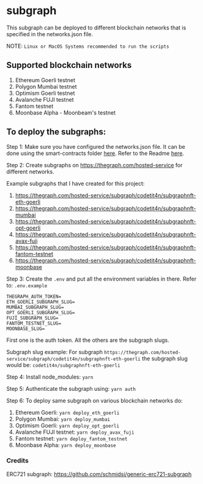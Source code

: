 # subgraph
This subgraph can be deployed to different blockchain networks that is specified in the networks.json file.

NOTE: `Linux or MacOS Systems recommended to run the scripts`

## Supported blockchain networks
1. Ethereum Goerli testnet
2. Polygon Mumbai testnet
3. Optimism Goerli testnet
4. Avalanche FUJI testnet
5. Fantom testnet
6. Moonbase Alpha - Moonbeam's testnet

## To deploy the subgraphs:
Step 1: Make sure you have configured the networks.json file. It can be done using the smart-contracts folder <a href="/smart-contracts">here</a>. Refer to the Readme <a href='/smart-contracts#readme'>here</a>.

Step 2: Create subgraphs on https://thegraph.com/hosted-service for different networks.

Example subgraphs that I have created for this project:
1. https://thegraph.com/hosted-service/subgraph/codetit4n/subgraphnft-eth-goerli
2. https://thegraph.com/hosted-service/subgraph/codetit4n/subgraphnft-mumbai
3. https://thegraph.com/hosted-service/subgraph/codetit4n/subgraphnft-opt-goerli
4. https://thegraph.com/hosted-service/subgraph/codetit4n/subgraphnft-avax-fuji
5. https://thegraph.com/hosted-service/subgraph/codetit4n/subgraphnft-fantom-testnet
6. https://thegraph.com/hosted-service/subgraph/codetit4n/subgraphnft-moonbase

Step 3: Create the `.env` and put all the environment variables in there. Refer to: `.env.example`
```
THEGRAPH_AUTH_TOKEN=
ETH_GOERLI_SUBGRAPH_SLUG=
MUMBAI_SUBGRAPH_SLUG=
OPT_GOERLI_SUBGRAPH_SLUG=
FUJI_SUBGRAPH_SLUG=
FANTOM_TESTNET_SLUG=
MOONBASE_SLUG=
```
First one is the auth token. All the others are the subgraph slugs.

Subgraph slug example: For subgraph `https://thegraph.com/hosted-service/subgraph/codetit4n/subgraphnft-eth-goerli` the subgraph slug would be: `codetit4n/subgraphnft-eth-goerli`

Step 4: Install node_modules: `yarn`

Step 5: Authenticate the subgraph using: `yarn auth`

Step 6: To deploy same subgraph on various blockchain networks do:
1. Ethereum Goerli: `yarn deploy_eth_goerli`
2. Polygon Mumbai: `yarn deploy_mumbai`
3. Optimism Goerli: `yarn deploy_opt_goerli`
4. Avalanche FUJI testnet: `yarn deploy_avax_fuji`
5. Fantom testnet: `yarn deploy_fantom_testnet`
6. Moonbase Alpha: `yarn deploy_moonbase`

### Credits
ERC721 subgraph: https://github.com/schmidsi/generic-erc721-subgraph